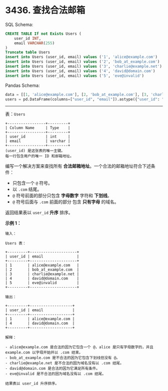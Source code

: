 # 3436. 查找合法邮箱

SQL Schema:

```sql
CREATE TABLE If not Exists Users (
    user_id INT,
    email VARCHAR(255)
)
Truncate table Users
insert into Users (user_id, email) values ('1', 'alice@example.com')
insert into Users (user_id, email) values ('2', 'bob_at_example.com')
insert into Users (user_id, email) values ('3', 'charlie@example.net')
insert into Users (user_id, email) values ('4', 'david@domain.com')
insert into Users (user_id, email) values ('5', 'eve@invalid')
```

Pandas Schema:

```python
data = [[1, 'alice@example.com'], [2, 'bob_at_example.com'], [3, 'charlie@example.net'], [4, 'david@domain.com'], [5, 'eve@invalid']]
users = pd.DataFrame(columns=["user_id", "email"]).astype({"user_id": "int32", "email": "string"})
```

---

表：`Users`

```()
+-----------------+---------+
| Column Name     | Type    |
+-----------------+---------+
| user_id         | int     |
| email           | varchar |
+-----------------+---------+
(user_id) 是这张表的唯一主键。
每一行包含用户的唯一 ID 和邮箱地址。
```

编写一个解决方案来查找所有 **合法邮箱地址**。一个合法的邮箱地址符合下述条件：

- 只包含一个 `@` 符号。
- 以 `.com` 结尾。
- `@` 符号前面的部分只包含 **字母数字** 字符和 **下划线**。
- `@` 符号后面与 `.com` 前面的部分 包含 **只有字母** 的域名。

返回结果表以 `user_id` **升序** 排序。

**示例 1：**

```()
输入：

Users 表：

+---------+---------------------+
| user_id | email               |
+---------+---------------------+
| 1       | alice@example.com   |
| 2       | bob_at_example.com  |
| 3       | charlie@example.net |
| 4       | david@domain.com    |
| 5       | eve@invalid         |
+---------+---------------------+

输出：

+---------+-------------------+
| user_id | email             |
+---------+-------------------+
| 1       | alice@example.com |
| 4       | david@domain.com  |
+---------+-------------------+

解释：

- alice@example.com 是合法的因为它包含一个 @，alice 是只有字母数字的，并且 example.com 以字母开始并以 .com 结束。
- bob_at_example.com 是不合法的因为它包含下划线但没有 @。
- charlie@example.net 是不合法的因为域名没有以 .com 结尾。
- david@domain.com 是合法的因为它满足所有条件。
- eve@invalid 是不合法的因为域名没有以 .com 结尾。

结果表以 user_id 升序排序。
```
